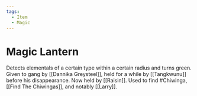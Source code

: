 ```yaml
---
tags:
  - Item
  - Magic
---
```

# Magic Lantern 

Detects elementals of a certain type within a certain radius and turns green. Given to gang by [[Dannika Greysteel]], held for a while by [[Tangkwunu]] before his disappearance. Now held by [[Raisin]]. Used to find #Chiwinga, [[Find The Chiwingas]], and notably [[Larry]].